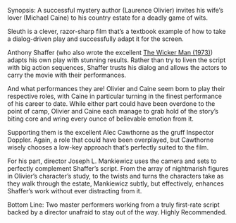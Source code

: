 Synopsis: A successful mystery author (Laurence Olivier) invites his wife’s lover (Michael Caine) to his country estate for a deadly game of wits.

Sleuth is a clever, razor-sharp film that’s a textbook example of how to take a dialog-driven play and successfully adapt it for the screen.

Anthony Shaffer (who also wrote the excellent <a href= "http://www.franksmovielog.com/browse/reviews/the-wicker-man-1973/" >The Wicker Man (1973)</a>) adapts his own play with stunning results.  Rather than try to liven the script with big action sequences, Shaffer trusts his dialog and allows the actors to carry the movie with their performances.

And what performances they are! Olivier and Caine seem born to play their respective roles, with Caine in particular turning in the finest performance of his career to date.  While either part could have been overdone to the point of camp, Olivier and Caine each manage to grab hold of the story’s biting core and wring every ounce of believable emotion from it.

Supporting them is the excellent Alec Cawthorne as the gruff Inspector Doppler.  Again, a role that could have been overplayed, but Cawthorne wisely chooses a low-key approach that’s perfectly suited to the film.

For his part, director Joseph L. Mankiewicz uses the camera and sets to perfectly complement Shaffer’s script.  From the array of nightmarish figures in Olivier’s character’s study, to the twists and turns the characters take as they walk through the estate, Mankiewicz subtly, but effectively, enhances Shaffer’s work without ever distracting from it.

Bottom Line: Two master performers working from a truly first-rate script backed by a director unafraid to stay out of the way.  Highly Recommended.